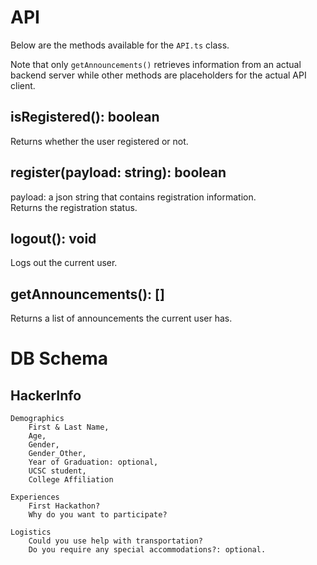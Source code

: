 # API

Below are the methods available for the `API.ts` class.

Note that only `getAnnouncements()` retrieves information from an actual backend server
 while other methods are placeholders for the actual API client. 

## isRegistered(): boolean
Returns whether the user registered or not. 

## register(payload: string): boolean
payload: a json string that contains registration information. \
Returns the registration status. 

## logout(): void
Logs out the current user.

## getAnnouncements(): []
Returns a list of announcements the current user has. 


# DB Schema

## HackerInfo

```
Demographics
    First & Last Name,
    Age,
    Gender,
    Gender_Other,
    Year of Graduation: optional,
    UCSC student,
    College Affiliation

Experiences
    First Hackathon?
    Why do you want	to participate?

Logistics
    Could you use help with transportation?
    Do you require any special accommodations?: optional. 
```